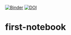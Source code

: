 [![Binder](https://mybinder.org/badge_logo.svg)](https://mybinder.org/v2/gh/wikfeldt/first-notebook/HEAD)
[![DOI](https://sandbox.zenodo.org/badge/468780294.svg)](https://sandbox.zenodo.org/badge/latestdoi/468780294)

# first-notebook
